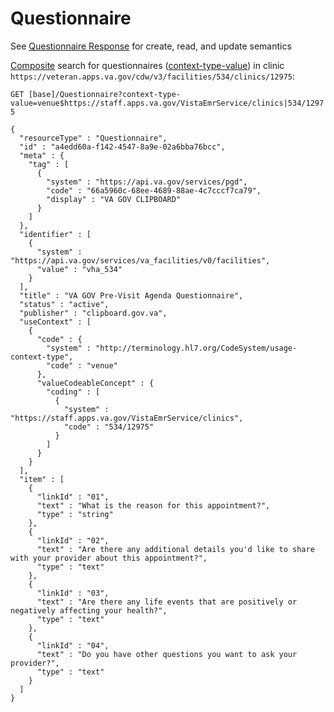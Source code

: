 # Questionnaire

See [Questionnaire Response](questionnaire-response.md) for create, read, and update semantics

[Composite](https://www.hl7.org/fhir/r4/search.html#composite) search for questionnaires
([context-type-value](https://www.hl7.org/fhir/r4/questionnaire.html#search)) in clinic
`https://veteran.apps.va.gov/cdw/v3/facilities/534/clinics/12975`:

`GET [base]/Questionnaire?context-type-value=venue$https://staff.apps.va.gov/VistaEmrService/clinics|534/12975`

```
{
  "resourceType" : "Questionnaire",
  "id" : "a4edd60a-f142-4547-8a9e-02a6bba76bcc",
  "meta" : {
    "tag" : [
      {
        "system" : "https://api.va.gov/services/pgd",
        "code" : "66a5960c-68ee-4689-88ae-4c7cccf7ca79",
        "display" : "VA GOV CLIPBOARD"
      }
    ]
  },
  "identifier" : [
    {
      "system" : "https://api.va.gov/services/va_facilities/v0/facilities",
      "value" : "vha_534"
    }
  ],
  "title" : "VA GOV Pre-Visit Agenda Questionnaire",
  "status" : "active",
  "publisher" : "clipboard.gov.va",
  "useContext" : [
    {
      "code" : {
        "system" : "http://terminology.hl7.org/CodeSystem/usage-context-type",
        "code" : "venue"
      },
      "valueCodeableConcept" : {
        "coding" : [
          {
            "system" : "https://staff.apps.va.gov/VistaEmrService/clinics",
            "code" : "534/12975"
          }
        ]
      }
    }
  ],
  "item" : [
    {
      "linkId" : "01",
      "text" : "What is the reason for this appointment?",
      "type" : "string"
    },
    {
      "linkId" : "02",
      "text" : "Are there any additional details you'd like to share with your provider about this appointment?",
      "type" : "text"
    },
    {
      "linkId" : "03",
      "text" : "Are there any life events that are positively or negatively affecting your health?",
      "type" : "text"
    },
    {
      "linkId" : "04",
      "text" : "Do you have other questions you want to ask your provider?",
      "type" : "text"
    }
  ]
}
```
